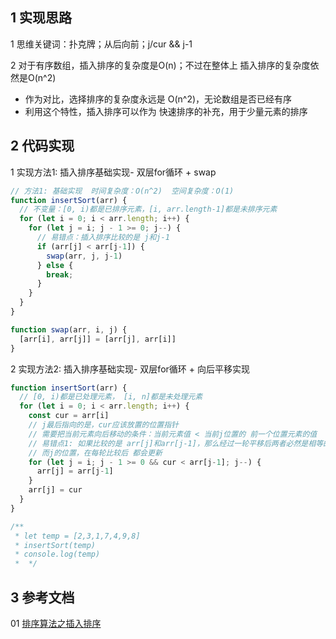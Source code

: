 
## 1 实现思路

1 思维关键词：扑克牌；从后向前；j/cur && j-1

2 对于有序数组，插入排序的复杂度是O(n)；不过在整体上 插入排序的复杂度依然是O(n^2)
  - 作为对比，选择排序的复杂度永远是 O(n^2)，无论数组是否已经有序
  - 利用这个特性，插入排序可以作为 快速排序的补充，用于少量元素的排序


## 2 代码实现

1 实现方法1: 插入排序基础实现- 双层for循环 + swap

```js
// 方法1: 基础实现  时间复杂度：O(n^2)  空间复杂度：O(1)
function insertSort(arr) {
  // 不变量：[0, i)都是已排序元素，[i, arr.length-1]都是未排序元素
  for (let i = 0; i < arr.length; i++) {
    for (let j = i; j - 1 >= 0; j--) {
      // 易错点：插入排序比较的是 j和j-1 
      if (arr[j] < arr[j-1]) {
        swap(arr, j, j-1)
      } else {
        break;
      }
    }
  }
}

function swap(arr, i, j) {
  [arr[i], arr[j]] = [arr[j], arr[i]]
}
```


2 实现方法2: 插入排序基础实现- 双层for循环 + 向后平移实现

```js
function insertSort(arr) {
  // [0, i)都是已处理元素， [i, n]都是未处理元素
  for (let i = 0; i < arr.length; i++) {
    const cur = arr[i]
    // j最后指向的是，cur应该放置的位置指针 
    // 需要把当前元素向后移动的条件：当前元素值 < 当前j位置的 前一个位置元素的值
    // 易错点1: 如果比较的是 arr[j]和arr[j-1]，那么经过一轮平移后两者必然是相等的；
    // 而j的位置，在每轮比较后 都会更新
    for (let j = i; j - 1 >= 0 && cur < arr[j-1]; j--) {
      arr[j] = arr[j-1]
    }
    arr[j] = cur
  }
}

/**
 * let temp = [2,3,1,7,4,9,8]
 * insertSort(temp)
 * console.log(temp)
 *  */
```

## 3 参考文档

01 [排序算法之插入排序](https://zhuanlan.zhihu.com/p/122293204)







